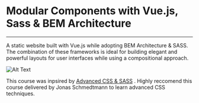 # Modular Components with Vue.js, Sass & BEM Architecture

---

A static website built with Vue.js while adopting BEM Architecture & SASS. The combination of these frameworks is ideal for building elegant and powerful layouts for user interfaces while using a compositional approach.

![Alt Text](.gif)

This course was inpsired by [Advanced CSS & SASS](https://www.udemy.com/advanced-css-and-sass/) . Highly reccomend this course delivered by Jonas Schmedtmann to learn advanced CSS techniques.
